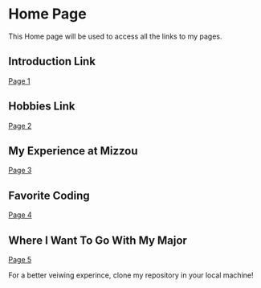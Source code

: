 # Home Page
This Home page will be used to access all the links to my pages. 

## **Introduction Link**
[Page 1](http://127.0.0.1:5501/FinalProject.html/Page_1.html)

## **Hobbies Link**
[Page 2](http://127.0.0.1:5501/FinalProject.html/Page_2.html)

## **My Experience at Mizzou**
[Page 3](http://127.0.0.1:5501/FinalProject.html/Page_3.html)

## **Favorite Coding**
[Page 4](http://127.0.0.1:5501/FinalProject.html/Page_4.html)

## **Where I Want To Go With My Major**
[Page 5](http://127.0.0.1:5501/FinalProject.html/Page_5.html) 

For a better veiwing experince, clone my repository in your local machine!